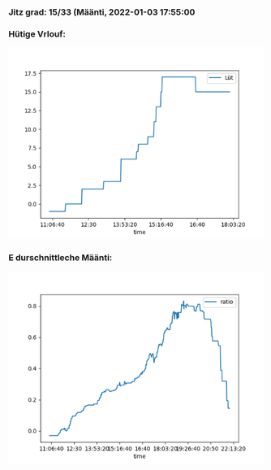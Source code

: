 ### Jitz grad: 15/33 (Määnti, 2022-01-03 17:55:00

### Hütige Vrlouf:
![Graph](Today.png)

### E durschnittleche Määnti:
![Graph](Määnti.png)